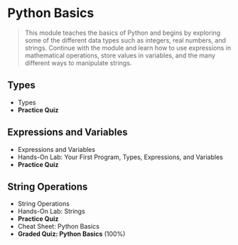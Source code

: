 # Python Basics
> This module teaches the basics of Python and begins by exploring some of the different data types such as integers, real numbers, and strings. Continue with the module and learn how to use expressions in mathematical operations, store values in variables, and the many different ways to manipulate strings.
## Types
- Types
- **Practice Quiz**
## Expressions and Variables
- Expressions and Variables
- Hands-On Lab: Your First Program, Types, Expressions, and Variables
- **Practice Quiz**
## String Operations
- String Operations
- Hands-On Lab: Strings
- **Practice Quiz**
- Cheat Sheet: Python Basics
- **Graded Quiz: Python Basics** (100%)